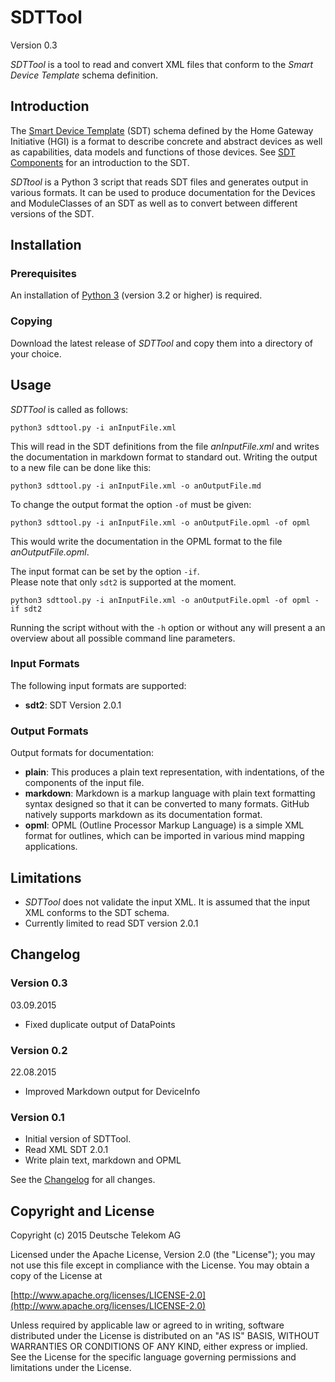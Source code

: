 # SDTTool
Version 0.3

*SDTTool* is a tool to read and convert XML files that conform to the *Smart Device Template* schema definition.

## Introduction
The [Smart Device Template](https://github.com/Homegateway/RWD050-public) (SDT) schema defined by the Home Gateway Initiative (HGI) is a format to describe concrete and abstract devices as well as capabilities, data models and functions of those devices. See [SDT Components](https://github.com/Homegateway/RWD050-public/blob/master/SDT2.0.1/docs/SDT_Components.md) for an introduction to the SDT.

*SDTtool* is a Python 3 script that reads SDT files and generates output in various formats. It can be used to produce documentation for the Devices and ModuleClasses of an SDT as well as to convert between different versions of the SDT.


## Installation
### Prerequisites
An installation of [Python 3](https://www.python.org/downloads/) (version 3.2 or higher) is required.

### Copying
Download the latest release of *SDTTool* and copy them into a directory of your choice.

## Usage

*SDTTool* is called as follows:

	python3 sdttool.py -i anInputFile.xml 

This will read in the SDT definitions from the file *anInputFile.xml* and writes the documentation in markdown format to standard out. Writing the output to a new file can be done like this:

	python3 sdttool.py -i anInputFile.xml -o anOutputFile.md

To change the output format the option ``-of`` must be given:

	python3 sdttool.py -i anInputFile.xml -o anOutputFile.opml -of opml

This would write the documentation in the OPML format to the file *anOutputFile.opml*.

The input format can be set by the option ``-if``.  
Please note that only ``sdt2`` is supported at the moment.


	python3 sdttool.py -i anInputFile.xml -o anOutputFile.opml -of opml -if sdt2

Running the script without with the ``-h`` option or without any will present a an overview about all possible command line parameters.

### Input Formats
The following input formats are supported:

- **sdt2**: SDT Version 2.0.1

### Output Formats
Output formats for documentation:

- **plain**: This produces a plain text representation, with indentations, of the components of the input file.
- **markdown**: Markdown is a markup language with plain text formatting syntax designed so that it can be converted to many formats. GitHub natively supports markdown as its documentation format.
- **opml**: OPML (Outline Processor Markup Language) is a simple XML format for outlines, which can be imported in various mind mapping applications.

## Limitations
- *SDTTool* does not validate the input XML. It is assumed that the input XML conforms to the SDT schema.
- Currently limited to read SDT version 2.0.1

## Changelog

### Version 0.3
03.09.2015
- Fixed duplicate output of DataPoints

### Version 0.2
22.08.2015
- Improved Markdown output for DeviceInfo

### Version 0.1
- Initial version of SDTTool.
- Read XML SDT 2.0.1
- Write plain text, markdown and OPML

See the [Changelog](CHANGELOG.md) for all changes.

## Copyright and License
Copyright (c) 2015 Deutsche Telekom AG

Licensed under the Apache License, Version 2.0 (the "License");
you may not use this file except in compliance with the License.
You may obtain a copy of the License at

[http://www.apache.org/licenses/LICENSE-2.0](http://www.apache.org/licenses/LICENSE-2.0)

Unless required by applicable law or agreed to in writing, software
distributed under the License is distributed on an "AS IS" BASIS,
WITHOUT WARRANTIES OR CONDITIONS OF ANY KIND, either express or implied.
See the License for the specific language governing permissions and
limitations under the License.


